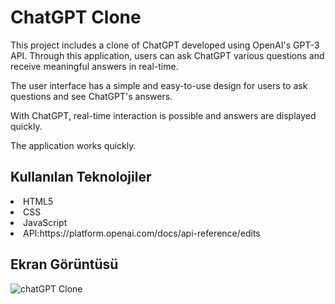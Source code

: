 
<h1> ChatGPT Clone </h1>

This project includes a clone of ChatGPT developed using OpenAI's GPT-3 API. Through this application, users can ask ChatGPT various questions and receive meaningful answers in real-time.

The user interface has a simple and easy-to-use design for users to ask questions and see ChatGPT's answers.

With ChatGPT, real-time interaction is possible and answers are displayed quickly.

The application works quickly.

<h2>Kullanılan Teknolojiler</h2>

<li> HTML5 </li>

<li> CSS </li>

<li> JavaScript </li>

<li> API:https://platform.openai.com/docs/api-reference/edits </li>


<h2>Ekran Görüntüsü</h2>



![chatGPT Clone](https://github.com/aydincansu1/chatGPT-Clone/assets/134061696/e43882f5-bbad-4c6a-9a5b-0494a8f70ce1)

 
